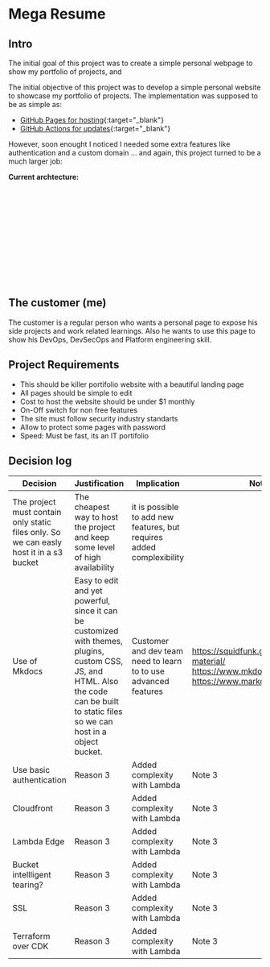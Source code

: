 # Mega Resume

## Intro


The initial goal of this project was to create a simple personal webpage to show my portfolio of projects, and  

The initial objective of this project was to develop a simple personal website to showcase my portfolio of projects. The implementation was supposed to be as simple as:

 - [GitHub Pages for hosting](https://github.com/gabepsilva/gabriel/tree/github-pages ""){:target="_blank"}
 - [GitHub Actions for updates](https://github.com/gabepsilva/gabriel/actions/runs/4327850506 ""){:target="_blank"}

However, soon enought I noticed I needed some extra features  like authentication and a custom domain ... and again, this project turned to be a much larger job:

**Current archtecture:**  
<a href="../images/resume-flow-diagram.svg" target="_blank" style="display:inline-block; width:800px; height:200px; overflow:hidden; position:relative;">
    <img src="../images/resume-flow-diagram.svg" alt="Current archtecture diagram" title="Current archtecture" style="position:absolute; top:-190%; left:-50%; transform:translate(50%, 10%);">
</a>


## The customer (me)

The customer is a regular person who wants a personal page to expose his side projects and work related learnings. Also he wants to use this page to show his DevOps, DevSecOps and Platform engineering skill.

## Project Requirements
 - This should be killer portifolio website with a beautiful landing page
 - All pages should be simple to edit
 - Cost to host the website should be under $1 monthly
 - On-Off switch for non free features
 - The site must follow security industry standarts
 - Allow to protect some pages with password
 - Speed: Must be fast, its an IT portifolio

## Decision log
|Decision | Justification | Implication | Notes        |
|-------------|---------------|-------------|--------------|
| The project must contain only static files only. So we can easly host it in a s3 bucket | The cheapest way to host the project and keep some level of high availability      | it is possible to add new features, but requires added complexibility    |  |
| Use of Mkdocs   | Easy to edit and yet powerful, since it can be customized with themes, plugins, custom CSS, JS, and HTML. Also the code can be built to static files so we can host in a object bucket.  | Customer and dev team need to learn to to use advanced features    | https://squidfunk.github.io/mkdocs-material/ <br> https://www.mkdocs.org/ <br> https://www.markdownguide.org/       |
| Use basic authentication   | Reason 3      | Added complexity with Lambda    | Note 3       |
| Cloudfront   | Reason 3      | Added complexity with Lambda    | Note 3       |
| Lambda Edge   | Reason 3      | Added complexity with Lambda    | Note 3       |
| Bucket intellligent tearing?   | Reason 3      | Added complexity with Lambda    | Note 3       |
| SSL   | Reason 3      | Added complexity with Lambda    | Note 3       |
| Terraform over CDK   | Reason 3      | Added complexity with Lambda    | Note 3       |